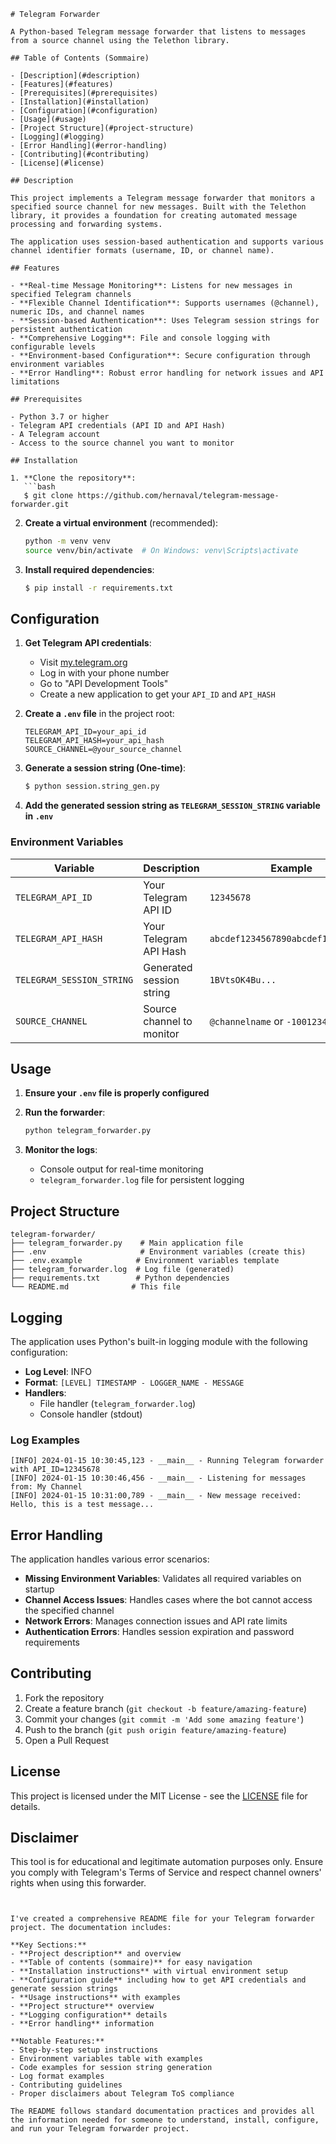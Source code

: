 


```
# Telegram Forwarder

A Python-based Telegram message forwarder that listens to messages from a source channel using the Telethon library.

## Table of Contents (Sommaire)

- [Description](#description)
- [Features](#features)
- [Prerequisites](#prerequisites)
- [Installation](#installation)
- [Configuration](#configuration)
- [Usage](#usage)
- [Project Structure](#project-structure)
- [Logging](#logging)
- [Error Handling](#error-handling)
- [Contributing](#contributing)
- [License](#license)

## Description

This project implements a Telegram message forwarder that monitors a specified source channel for new messages. Built with the Telethon library, it provides a foundation for creating automated message processing and forwarding systems.

The application uses session-based authentication and supports various channel identifier formats (username, ID, or channel name).

## Features

- **Real-time Message Monitoring**: Listens for new messages in specified Telegram channels
- **Flexible Channel Identification**: Supports usernames (@channel), numeric IDs, and channel names
- **Session-based Authentication**: Uses Telegram session strings for persistent authentication
- **Comprehensive Logging**: File and console logging with configurable levels
- **Environment-based Configuration**: Secure configuration through environment variables
- **Error Handling**: Robust error handling for network issues and API limitations

## Prerequisites

- Python 3.7 or higher
- Telegram API credentials (API ID and API Hash)
- A Telegram account
- Access to the source channel you want to monitor

## Installation

1. **Clone the repository**:
   ```bash
   $ git clone https://github.com/hernaval/telegram-message-forwarder.git
   ```


2. **Create a virtual environment** (recommended):
   ```bash
   python -m venv venv
   source venv/bin/activate  # On Windows: venv\Scripts\activate
   ```
3. **Install required dependencies**:
   ```bash
   $ pip install -r requirements.txt
   ```

## Configuration

1. **Get Telegram API credentials**:
   - Visit [my.telegram.org](https://my.telegram.org)
   - Log in with your phone number
   - Go to "API Development Tools"
   - Create a new application to get your `API_ID` and `API_HASH`

2. **Create a `.env` file** in the project root:
   ```env
   TELEGRAM_API_ID=your_api_id
   TELEGRAM_API_HASH=your_api_hash
   SOURCE_CHANNEL=@your_source_channel
   ```

3. **Generate a session string (One-time)**:
   ```bash
   $ python session.string_gen.py
   ```

3. **Add the generated session string as `TELEGRAM_SESSION_STRING` variable in `.env`** 
   

### Environment Variables

| Variable | Description | Example |
|----------|-------------|---------|
| `TELEGRAM_API_ID` | Your Telegram API ID | `12345678` |
| `TELEGRAM_API_HASH` | Your Telegram API Hash | `abcdef1234567890abcdef1234567890` |
| `TELEGRAM_SESSION_STRING` | Generated session string | `1BVtsOK4Bu...` |
| `SOURCE_CHANNEL` | Source channel to monitor | `@channelname` or `-1001234567890` |

## Usage

1. **Ensure your `.env` file is properly configured**

2. **Run the forwarder**:
   ```bash
   python telegram_forwarder.py
   ```

3. **Monitor the logs**:
   - Console output for real-time monitoring
   - `telegram_forwarder.log` file for persistent logging

## Project Structure

```
telegram-forwarder/
├── telegram_forwarder.py    # Main application file
├── .env                     # Environment variables (create this)
├── .env.example            # Environment variables template
├── telegram_forwarder.log  # Log file (generated)
├── requirements.txt        # Python dependencies
└── README.md              # This file
```

## Logging

The application uses Python's built-in logging module with the following configuration:

- **Log Level**: INFO
- **Format**: `[LEVEL] TIMESTAMP - LOGGER_NAME - MESSAGE`
- **Handlers**: 
  - File handler (`telegram_forwarder.log`)
  - Console handler (stdout)

### Log Examples

```
[INFO] 2024-01-15 10:30:45,123 - __main__ - Running Telegram forwarder with API_ID=12345678
[INFO] 2024-01-15 10:30:46,456 - __main__ - Listening for messages from: My Channel
[INFO] 2024-01-15 10:31:00,789 - __main__ - New message received: Hello, this is a test message...
```

## Error Handling

The application handles various error scenarios:

- **Missing Environment Variables**: Validates all required variables on startup
- **Channel Access Issues**: Handles cases where the bot cannot access the specified channel
- **Network Errors**: Manages connection issues and API rate limits
- **Authentication Errors**: Handles session expiration and password requirements

## Contributing

1. Fork the repository
2. Create a feature branch (`git checkout -b feature/amazing-feature`)
3. Commit your changes (`git commit -m 'Add some amazing feature'`)
4. Push to the branch (`git push origin feature/amazing-feature`)
5. Open a Pull Request

## License

This project is licensed under the MIT License - see the [LICENSE](LICENSE) file for details.

## Disclaimer

This tool is for educational and legitimate automation purposes only. Ensure you comply with Telegram's Terms of Service and respect channel owners' rights when using this forwarder.
```


I've created a comprehensive README file for your Telegram forwarder project. The documentation includes:

**Key Sections:**
- **Project description** and overview
- **Table of contents (sommaire)** for easy navigation
- **Installation instructions** with virtual environment setup
- **Configuration guide** including how to get API credentials and generate session strings
- **Usage instructions** with examples
- **Project structure** overview
- **Logging configuration** details
- **Error handling** information

**Notable Features:**
- Step-by-step setup instructions
- Environment variables table with examples
- Code examples for session string generation
- Log format examples
- Contributing guidelines
- Proper disclaimers about Telegram ToS compliance

The README follows standard documentation practices and provides all the information needed for someone to understand, install, configure, and run your Telegram forwarder project.

